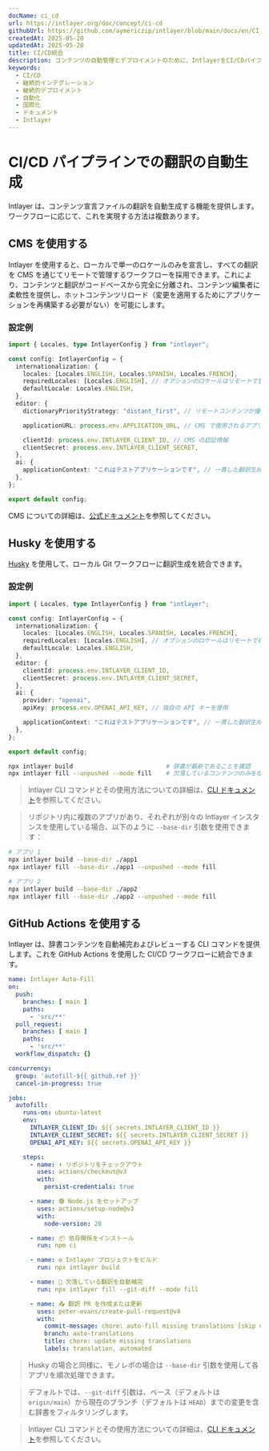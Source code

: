 ```yaml
---
docName: ci_cd
url: https://intlayer.org/doc/concept/ci-cd
githubUrl: https://github.com/aymericzip/intlayer/blob/main/docs/en/CI_CD.md
createdAt: 2025-05-20
updatedAt: 2025-05-20
title: CI/CD統合
description: コンテンツの自動管理とデプロイメントのために、IntlayerをCI/CDパイプラインに統合する方法を学びましょう。
keywords:
  - CI/CD
  - 継続的インテグレーション
  - 継続的デプロイメント
  - 自動化
  - 国際化
  - ドキュメント
  - Intlayer
---
```


# CI/CD パイプラインでの翻訳の自動生成

Intlayer は、コンテンツ宣言ファイルの翻訳を自動生成する機能を提供します。ワークフローに応じて、これを実現する方法は複数あります。

## CMS を使用する

Intlayer を使用すると、ローカルで単一のロケールのみを宣言し、すべての翻訳を CMS を通じてリモートで管理するワークフローを採用できます。これにより、コンテンツと翻訳がコードベースから完全に分離され、コンテンツ編集者に柔軟性を提供し、ホットコンテンツリロード（変更を適用するためにアプリケーションを再構築する必要がない）を可能にします。

### 設定例

```ts fileName="intlayer.config.ts"
import { Locales, type IntlayerConfig } from "intlayer";

const config: IntlayerConfig = {
  internationalization: {
    locales: [Locales.ENGLISH, Locales.SPANISH, Locales.FRENCH],
    requiredLocales: [Locales.ENGLISH], // オプションのロケールはリモートで管理されます
    defaultLocale: Locales.ENGLISH,
  },
  editor: {
    dictionaryPriorityStrategy: "distant_first", // リモートコンテンツが優先されます

    applicationURL: process.env.APPLICATION_URL, // CMS で使用されるアプリケーション URL

    clientId: process.env.INTLAYER_CLIENT_ID, // CMS の認証情報
    clientSecret: process.env.INTLAYER_CLIENT_SECRET,
  },
  ai: {
    applicationContext: "これはテストアプリケーションです", // 一貫した翻訳生成を保証するためのコンテキスト
  },
};

export default config;
```

CMS についての詳細は、[公式ドキュメント](https://github.com/aymericzip/intlayer/blob/main/docs/ja/intlayer_CMS.md)を参照してください。

## Husky を使用する

[Husky](https://typicode.github.io/husky/) を使用して、ローカル Git ワークフローに翻訳生成を統合できます。

### 設定例

```ts fileName="intlayer.config.ts"
import { Locales, type IntlayerConfig } from "intlayer";

const config: IntlayerConfig = {
  internationalization: {
    locales: [Locales.ENGLISH, Locales.SPANISH, Locales.FRENCH],
    requiredLocales: [Locales.ENGLISH], // オプションのロケールはリモートで処理されます
    defaultLocale: Locales.ENGLISH,
  },
  editor: {
    clientId: process.env.INTLAYER_CLIENT_ID,
    clientSecret: process.env.INTLAYER_CLIENT_SECRET,
  },
  ai: {
    provider: "openai",
    apiKey: process.env.OPENAI_API_KEY, // 独自の API キーを使用

    applicationContext: "これはテストアプリケーションです", // 一貫した翻訳生成を保証するためのコンテキスト
  },
};

export default config;
```

```bash fileName=".husky/pre-push"
npx intlayer build                          # 辞書が最新であることを確認
npx intlayer fill --unpushed --mode fill    # 欠落しているコンテンツのみを埋める（既存のものは更新しない）
```

> Intlayer CLI コマンドとその使用方法についての詳細は、[CLI ドキュメント](https://github.com/aymericzip/intlayer/blob/main/docs/ja/intlayer_cli.md)を参照してください。

> リポジトリ内に複数のアプリがあり、それぞれが別々の Intlayer インスタンスを使用している場合、以下のように `--base-dir` 引数を使用できます：

```bash fileName=".husky/pre-push"
# アプリ 1
npx intlayer build --base-dir ./app1
npx intlayer fill --base-dir ./app1 --unpushed --mode fill

# アプリ 2
npx intlayer build --base-dir ./app2
npx intlayer fill --base-dir ./app2 --unpushed --mode fill
```

## GitHub Actions を使用する

Intlayer は、辞書コンテンツを自動補完およびレビューする CLI コマンドを提供します。これを GitHub Actions を使用した CI/CD ワークフローに統合できます。

```yaml fileName=".github/workflows/intlayer-translate.yml"
name: Intlayer Auto-Fill
on:
  push:
    branches: [ main ]
    paths:
      - 'src/**'
  pull_request:
    branches: [ main ]
    paths:
      - 'src/**'
  workflow_dispatch: {}

concurrency:
  group: 'autofill-${{ github.ref }}'
  cancel-in-progress: true

jobs:
  autofill:
    runs-on: ubuntu-latest
    env:
      INTLAYER_CLIENT_ID: ${{ secrets.INTLAYER_CLIENT_ID }}
      INTLAYER_CLIENT_SECRET: ${{ secrets.INTLAYER_CLIENT_SECRET }}
      OPENAI_API_KEY: ${{ secrets.OPENAI_API_KEY }}

    steps:
      - name: ⬇️ リポジトリをチェックアウト
        uses: actions/checkout@v3
        with:
          persist-credentials: true

      - name: 🟢 Node.js をセットアップ
        uses: actions/setup-node@v3
        with:
          node-version: 20

      - name: 📦 依存関係をインストール
        run: npm ci

      - name: ⚙️ Intlayer プロジェクトをビルド
        run: npx intlayer build

      - name: 🤖 欠落している翻訳を自動補完
        run: npx intlayer fill --git-diff --mode fill

      - name: 📤 翻訳 PR を作成または更新
        uses: peter-evans/create-pull-request@v4
        with:
          commit-message: chore: auto-fill missing translations [skip ci]
          branch: auto-translations
          title: chore: update missing translations
          labels: translation, automated
```

> Husky の場合と同様に、モノレポの場合は `--base-dir` 引数を使用して各アプリを順次処理できます。

> デフォルトでは、`--git-diff` 引数は、ベース（デフォルトは `origin/main`）から現在のブランチ（デフォルトは `HEAD`）までの変更を含む辞書をフィルタリングします。

> Intlayer CLI コマンドとその使用方法についての詳細は、[CLI ドキュメント](https://github.com/aymericzip/intlayer/blob/main/docs/ja/intlayer_cli.md)を参照してください。
